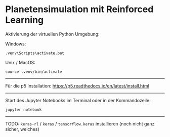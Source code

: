 # Planetensimulation mit Reinforced Learning


Aktivierung der virtuellen Python Umgebung:

Windows:
```
.venv\Scripts\activate.bat
```

Unix / MacOS:
```
source .venv/bin/activate
```

---

Für die p5 Installation:
<https://p5.readthedocs.io/en/latest/install.html>

---

Start des Jupyter Notebooks im Terminal oder in der Kommandozeile:
```
jupyter notebook
```

---

TODO: `keras-rl` / `keras` / `tensorflow.keras` installieren (noch nicht ganz sicher, welches)
